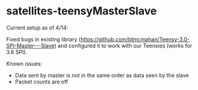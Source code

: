 # satellites-teensyMasterSlave

Current setup as of 4/14:  

Fixed bugs in existing library (https://github.com/btmcmahan/Teensy-3.0-SPI-Master---Slave) and configured it to work with our Teensies (works for 3.6 SPI).  

Known issues:  

* Data sent by master is not in the same order as data seen by the slave
* Packet counts are off